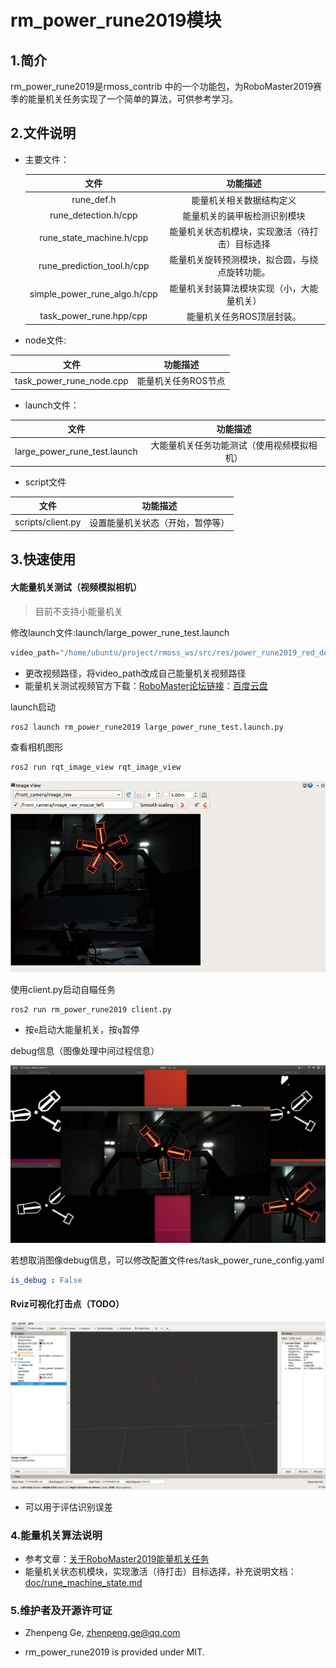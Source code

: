 # rm_power_rune2019模块

## 1.简介

rm_power_rune2019是rmoss_contrib 中的一个功能包，为RoboMaster2019赛季的能量机关任务实现了一个简单的算法，可供参考学习。

## 2.文件说明

* 主要文件：

  |             文件             |                    功能描述                    |
  | :--------------------------: | :--------------------------------------------: |
  |          rune_def.h          |            能量机关相关数据结构定义            |
  |     rune_detection.h/cpp     |          能量机关的装甲板检测识别模块          |
  |   rune_state_machine.h/cpp   | 能量机关状态机模块，实现激活（待打击）目标选择 |
  |  rune_prediction_tool.h/cpp  | 能量机关旋转预测模块，拟合圆，与绕点旋转功能。 |
  | simple_power_rune_algo.h/cpp |   能量机关封装算法模块实现（小，大能量机关）   |
  |   task_power_rune.hpp/cpp    |           能量机关任务ROS顶层封装。            |
  
*  node文件:

  |           文件           |      功能描述       |
  | :----------------------: | :-----------------: |
  | task_power_rune_node.cpp | 能量机关任务ROS节点 |

* launch文件：

|             文件             |                  功能描述                  |
| :--------------------------: | :----------------------------------------: |
| large_power_rune_test.launch | 大能量机关任务功能测试（使用视频模拟相机） |

* script文件

|       文件        |             功能描述             |
| :---------------: | :------------------------------: |
| scripts/client.py | 设置能量机关状态（开始，暂停等） |

## 3.快速使用

#### 大能量机关测试（视频模拟相机）

> 目前不支持小能量机关

修改launch文件:launch/large_power_rune_test.launch

```python
video_path="/home/ubuntu/project/rmoss_ws/src/res/power_rune2019_red_demo.avi"
```

* 更改视频路径，将video_path改成自己能量机关视频路径
* 能量机关测试视频官方下载：[RoboMaster论坛链接](https://bbs.robomaster.com/thread-7914-1-1.html)：[百度云盘](https://pan.baidu.com/s/1OoIpbzZ2U8Qimadn3zyb6g)

launch启动

```bash
ros2 launch rm_power_rune2019 large_power_rune_test.launch.py 
```

查看相机图形

```bash
ros2 run rqt_image_view rqt_image_view
```

![](doc/imgs/power_rune.png)

使用client.py启动自瞄任务

```bash
ros2 run rm_power_rune2019 client.py
```

* 按`e`启动大能量机关，按`q`暂停

debug信息（图像处理中间过程信息）

![](doc/imgs/power_rune_result.png)

若想取消图像debug信息，可以修改配置文件res/task_power_rune_config.yaml

```yaml
is_debug : False
```

#### Rviz可视化打击点（TODO）

![](doc/imgs/power_rune_rviz.png)

* 可以用于评估识别误差

### 4.能量机关算法说明

* 参考文章：[关于RoboMaster2019能量机关任务](https://www.jianshu.com/p/83b509953198)
* 能量机关状态机模块，实现激活（待打击）目标选择，补充说明文档：[doc/rune_machine_state.md](doc/rune_machine_state.md)

### 5.维护者及开源许可证

* Zhenpeng Ge,  zhenpeng.ge@qq.com

* rm_power_rune2019 is provided under MIT.
